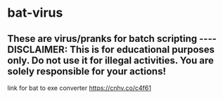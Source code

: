 # bat-virus
These are virus/pranks for batch scripting ---- DISCLAIMER: This is for educational purposes only. Do not use it for illegal activities. You are solely responsible for your actions!
-------------------------------------------------------

link for bat to exe converter https://cnhv.co/c4f61
